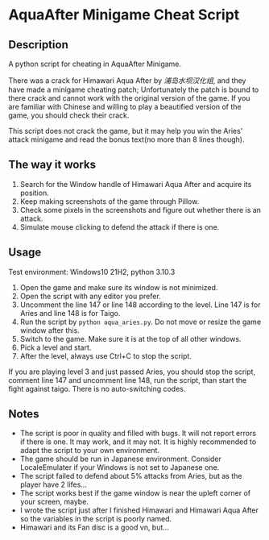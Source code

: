 # AquaAfter Minigame Cheat Script
## Description
A python script for cheating in AquaAfter Minigame.

There was a crack for Himawari Aqua After by *浦岛水坝汉化组*, and they have made a minigame cheating patch;
Unfortunately the patch is bound to there crack and cannot work with the original version of the game.
If you are familiar with Chinese and willing to play a beautified version of the game, you should check their crack.

This script does not crack the game, but it may help you win the Aries' attack minigame and read the bonus text(no more than 8 lines though).

## The way it works
1. Search for the Window handle of Himawari Aqua After and acquire its position. 
2. Keep making screenshots of the game through Pillow.
3. Check some pixels in the screenshots and figure out whether there is an attack.
4. Simulate mouse clicking to defend the attack if there is one.

## Usage
Test environment: Windows10 21H2, python 3.10.3

1. Open the game and make sure its window is not minimized.
2. Open the script with any editor you prefer.
3. Uncomment the line 147 or line 148 according to the level. Line 147 is for Aries and line 148 is for Taigo.
4. Run the script by `python aqua_aries.py`. Do not move or resize the game window after this.
5. Switch to the game. Make sure it is at the top of all other windows.
6. Pick a level and start.
7. After the level, always use Ctrl+C to stop the script.

If you are playing level 3 and just passed Aries, you should stop the script, comment line 147 and uncomment line 148, run the script, 
than start the fight against taigo. There is no auto-switching codes.

## Notes
- The script is poor in quality and filled with bugs. It will not report errors if there is one. It may work, and it may not. It is highly recommended to adapt the script to your own environment.
- The game should be run in Japanese environment. Consider LocaleEmulater if your Windows is not set to Japanese one.
- The script failed to defend about 5% attacks from Aries, but as the player have 2 lifes...
- The script works best if the game window is near the upleft corner of your screen, maybe.
- I wrote the script just after I finished Himawari and Himawari Aqua After so the variables in the script is poorly named.
- Himawari and its Fan disc is a good vn, but...
